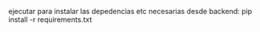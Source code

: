 ejecutar para instalar las depedencias etc necesarias
desde backend:
pip install -r requirements.txt